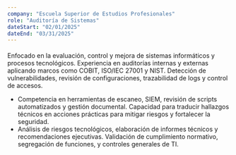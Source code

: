 ```yaml
---
company: "Escuela Superior de Estudios Profesionales"
role: "Auditoría de Sistemas"
dateStart: "02/01/2025"
dateEnd: "03/31/2025"
---
```

<div style="height: 5px;"></div>
Enfocado en la evaluación, control y mejora de sistemas informáticos y procesos tecnológicos. Experiencia en auditorías internas y externas aplicando marcos como COBIT, ISO/IEC 27001 y NIST. Detección de vulnerabilidades, revisión de configuraciones, trazabilidad de logs y control de accesos.

- Competencia en herramientas de escaneo, SIEM, revisión de scripts automatizados y gestión documental. Capacidad para traducir hallazgos técnicos en acciones prácticas para mitigar riesgos y fortalecer la seguridad.
- Análisis de riesgos tecnológicos, elaboración de informes técnicos y recomendaciones ejecutivas. Validación de cumplimiento normativo, segregación de funciones, y controles generales de TI.
